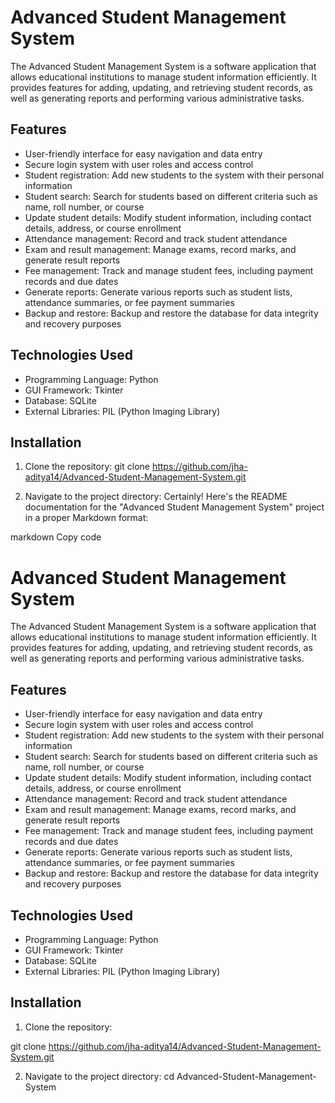 # Advanced Student Management System

The Advanced Student Management System is a software application that allows educational institutions to manage student information efficiently. It provides features for adding, updating, and retrieving student records, as well as generating reports and performing various administrative tasks.

## Features

- User-friendly interface for easy navigation and data entry
- Secure login system with user roles and access control
- Student registration: Add new students to the system with their personal information
- Student search: Search for students based on different criteria such as name, roll number, or course
- Update student details: Modify student information, including contact details, address, or course enrollment
- Attendance management: Record and track student attendance
- Exam and result management: Manage exams, record marks, and generate result reports
- Fee management: Track and manage student fees, including payment records and due dates
- Generate reports: Generate various reports such as student lists, attendance summaries, or fee payment summaries
- Backup and restore: Backup and restore the database for data integrity and recovery purposes

## Technologies Used

- Programming Language: Python
- GUI Framework: Tkinter
- Database: SQLite
- External Libraries: PIL (Python Imaging Library)

## Installation

1. Clone the repository: git clone https://github.com/jha-aditya14/Advanced-Student-Management-System.git


2. Navigate to the project directory:
Certainly! Here's the README documentation for the "Advanced Student Management System" project in a proper Markdown format:

markdown
Copy code
# Advanced Student Management System

The Advanced Student Management System is a software application that allows educational institutions to manage student information efficiently. It provides features for adding, updating, and retrieving student records, as well as generating reports and performing various administrative tasks.

## Features

- User-friendly interface for easy navigation and data entry
- Secure login system with user roles and access control
- Student registration: Add new students to the system with their personal information
- Student search: Search for students based on different criteria such as name, roll number, or course
- Update student details: Modify student information, including contact details, address, or course enrollment
- Attendance management: Record and track student attendance
- Exam and result management: Manage exams, record marks, and generate result reports
- Fee management: Track and manage student fees, including payment records and due dates
- Generate reports: Generate various reports such as student lists, attendance summaries, or fee payment summaries
- Backup and restore: Backup and restore the database for data integrity and recovery purposes

## Technologies Used

- Programming Language: Python
- GUI Framework: Tkinter
- Database: SQLite
- External Libraries: PIL (Python Imaging Library)

## Installation

1. Clone the repository:

git clone https://github.com/jha-aditya14/Advanced-Student-Management-System.git

2. Navigate to the project directory: cd Advanced-Student-Management-System



